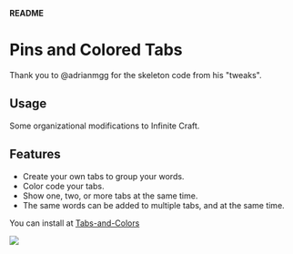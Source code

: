 **README**

# Pins and Colored Tabs
Thank you to @adrianmgg for the skeleton code from his "tweaks".

## Usage
Some organizational modifications to Infinite Craft.

## Features
- Create your own tabs to group your words.
- Color code your tabs.
- Show one, two, or more tabs at the same time.
- The same words can be added to multiple tabs, and at the same time.


You can install at [Tabs-and-Colors](https://greasyfork.org/en/scripts/522960-infinite-craft-more-pins-colored-tabs)

![](https://github.com/ChessScholar/userscripts/blob/ChessScholar/userscripts/More-Pins-And-Colored-Tabs/Animation.gif)
